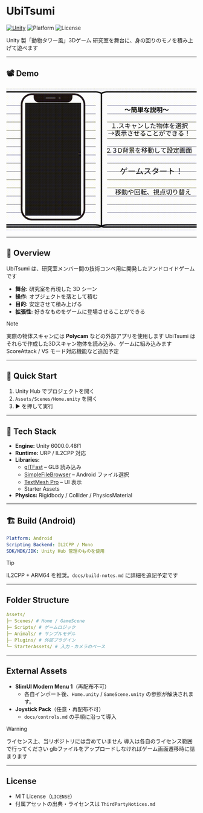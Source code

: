 # UbiTsumi

[![Unity](https://img.shields.io/badge/Unity-6000.0.48f1-blue?logo=unity)](#)
![Platform](https://img.shields.io/badge/Platform-Android-lightgrey)
![License](https://img.shields.io/badge/License-MIT-green)

Unity 製「動物タワー風」3Dゲーム
研究室を舞台に、身の回りのモノを積み上げて遊べます

---

## 📽️ Demo
[![Demo](docs/images/demo.gif)](https://github.com/user-attachments/assets/ad2d3c38-0f14-4bed-9956-113ea5e775a8)

---

## 🧭 Overview
UbiTsumi は、研究室メンバー間の技術コンペ用に開発したアンドロイドゲームです 
- **舞台:** 研究室を再現した 3D シーン  
- **操作:** オブジェクトを落として積む  
- **目的:** 安定させて積み上げる 
- **拡張性:** 好きなものをゲームに登場させることができる  

> [!Note]  
> 実際の物体スキャンには **Polycam** などの外部アプリを使用します
> UbiTsumi はそれらで作成した3Dスキャン物体を読み込み、ゲームに組み込みます
> ScoreAttack / VS モード対応機能など追加予定

---

## 🚀 Quick Start
1. Unity Hub でプロジェクトを開く  
2. `Assets/Scenes/Home.unity` を開く  
3. ▶ を押して実行

---

## 🧰 Tech Stack
- **Engine:** Unity 6000.0.48f1  
- **Runtime:** URP / IL2CPP 対応  
- **Libraries:**  
  - [glTFast](https://github.com/atteneder/glTFast) – GLB 読み込み  
  - [SimpleFileBrowser](https://github.com/yasirkula/UnitySimpleFileBrowser) – Android ファイル選択  
  - [TextMesh Pro](https://docs.unity3d.com/Packages/com.unity.textmeshpro@latest/) – UI 表示  
  - Starter Assets
- **Physics:** Rigidbody / Collider / PhysicsMaterial  

---

## 🏗️ Build (Android)
```yaml
Platform: Android
Scripting Backend: IL2CPP / Mono
SDK/NDK/JDK: Unity Hub 管理のものを使用
```

> [!Tip] 
> IL2CPP + ARM64 を推奨。`docs/build-notes.md` に詳細を追記予定です

---

## Folder Structure
```yaml
Assets/
├─ Scenes/ # Home / GameScene
├─ Scripts/ # ゲームロジック 
├─ Animals/ # サンプルモデル
├─ Plugins/ # 外部プラグイン
└─ StarterAssets/ # 入力・カメラのベース
```
---

## External Assets
- **SlimUI Modern Menu 1**（再配布不可）  
  - 各自インポート後、`Home.unity` / `GameScene.unity` の参照が解決されます。 
- **Joystick Pack**（任意・再配布不可）  
  - `docs/controls.md` の手順に沿って導入

> [!Warning]
> ライセンス上、当リポジトリには含めていません
> 導入は各自のライセンス範囲で行ってください
> glbファイルをアップロードしなければゲーム画面遷移時に詰まります

---

## License
- MIT License（`LICENSE`）  
- 付属アセットの出典・ライセンスは `ThirdPartyNotices.md`



